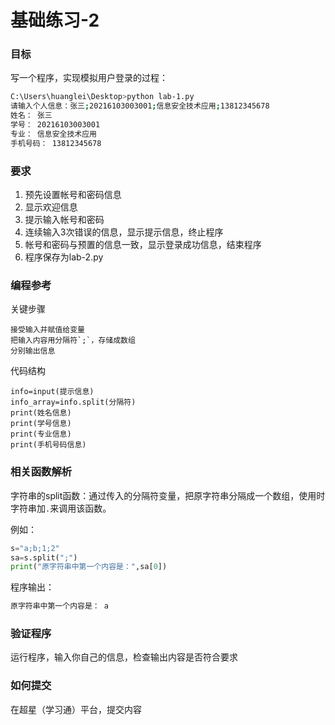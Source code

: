 # 基础练习-2

### 目标
写一个程序，实现模拟用户登录的过程：
```sh
C:\Users\huanglei\Desktop>python lab-1.py
请输入个人信息：张三;20216103003001;信息安全技术应用;13812345678
姓名： 张三
学号： 20216103003001
专业： 信息安全技术应用
手机号码： 13812345678
```

### 要求
1. 预先设置帐号和密码信息
2. 显示欢迎信息
3. 提示输入帐号和密码
4. 连续输入3次错误的信息，显示提示信息，终止程序
5. 帐号和密码与预置的信息一致，显示登录成功信息，结束程序
6. 程序保存为lab-2.py

### 编程参考
关键步骤
```
接受输入并赋值给变量
把输入内容用分隔符`;`，存储成数组
分别输出信息
```
代码结构
```
info=input(提示信息)
info_array=info.split(分隔符)
print(姓名信息)
print(学号信息)
print(专业信息)
print(手机号码信息)
```

### 相关函数解析
字符串的split函数：通过传入的分隔符变量，把原字符串分隔成一个数组，使用时字符串加`.`来调用该函数。

例如：
```python
s="a;b;1;2"
sa=s.split(";")
print("原字符串中第一个内容是：",sa[0])
```
程序输出：
```sh
原字符串中第一个内容是： a
```

### 验证程序
运行程序，输入你自己的信息，检查输出内容是否符合要求

### 如何提交
在超星（学习通）平台，提交内容